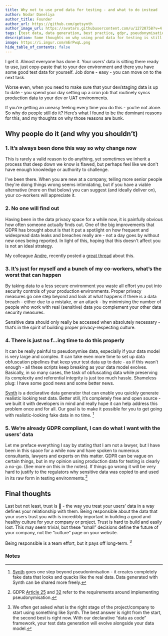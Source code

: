 ```yaml
---
title: Why not to use prod data for testing - and what to do instead
author: Nodar Daneliya
author_title: Founder
author_url: https://github.com/getsynth
author_image_url: https://avatars.githubusercontent.com/u/12720758?v=4
tags: [test data, data generation, best practice, gdpr, pseudonymisation]
description: Some thoughts on why using prod data for testing is still commonplace and why it is time to change this.
image: https://i.imgur.com/mErPwqL.png
hide_table_of_contents: false
---
```


I get it. Almost everyone has done it. Your users’ data is sitting there ready to use, just copy-paste that to your dev environment and there you have some good test data for yourself. Job done - easy - you can move on to the next task.

Worse even, when you need to make sure that your dev/staging data is up to date - you spend your day setting up a cron job that routinely syncs production data to your dev or UAT environments.

If you’re getting an uneasy feeling every time you do this - you’re not alone. So why do people still do it? Here’s what I found to be the dominant reasons for this, and my thoughts on why those reasons are bunk.

## Why people do it (and why you shouldn’t)

### 1. It’s always been done this way so why change now

This is rarely a valid reason to do anything, yet sometimes we inherit a process that deep down we know is flawed, but perhaps feel like we don't have enough knowledge or authority to challenge.

I've been there. When you are new at a company, telling more senior people they're doing things wrong seems intimidating, but if you have a viable alternative (more on that below) you can suggest (and ideally deliver on), your co-workers will appreciate it.

### 2. No one will find out

Having been in the data privacy space for a while now, it is painfully obvious how often someone actually finds out. One of the big improvements that GDPR has brought about is that it put a spotlight on how frequent and widespread data leaks and breaches really are - not a day goes by without new ones being reported. In light of this, hoping that this doesn't affect you is not an ideal strategy.

My colleague [Andre](https://twitter.com/llogiq), recently posted a [great thread](https://twitter.com/llogiq/status/1395109705148780545) about this.

### 3. It’s just for myself and a bunch of my co-workers, what’s the worst that can happen

By taking data to a less secure environment you waste all effort you put into security controls of your production environments. Proper privacy measures go one step beyond and look at what happens if there is a data breach - either due to a mistake, or an attack - by minimising the number of people who work with real (sensitive) data you complement your other data security measures.

Sensitive data should only really be accessed when absolutely necessary - that’s in the spirit of building proper privacy-respecting culture.

### 4. There is just no f…ing time to do this properly

It can be really painful to pseudonymise data, especially if your data model is very large and complex. It can take even more time to set up data obfuscation pipelines that keep your test data up to date - as if this wasn’t enough - all these scripts keep breaking as your data model evolves. Basically, in so many cases, the task of obfuscating data while preserving its complexity and referential integrity is just too much hassle. Shameless plug: I have some good news and some better news.

[Synth](https://getsynth.com/) is a declarative data generator that can enable you quickly generate realistic looking test data. Better still, it’s completely free and open source - we built it with developers in mind and really hope it can help address this problem once and for all. Our goal is to make it possible for you to get going with realistic-looking fake data in no time. [^1]

### 5. We’re already GDPR compliant, I can do what I want with the users’ data

Let me preface everything I say by stating that I am not a lawyer, but I have been in this space for a while now and have spoken to numerous consultants, lawyers and experts on this matter. GDPR can be vague on certain things, but in my opinion using production data for testing is clearly a no-go. (See more on this in the notes). If things go wrong it will be very hard to justify to the regulators why sensitive data was copied to and used in its raw form in testing environments.[^2]

## Final thoughts

Last but not least, trust is 🔑 - the way you treat your users’ data in a way defines your relationship with them. Being responsible about the data that your users trust you with is incredibly important in building a good and healthy culture for your company or project. Trust is hard to build and easily lost. This may seem trivial, but these “small” decisions define the future of your company, not the “culture” page on your website.

Being responsible is a team effort, but it pays off long-term. [^3]

### Notes

[^1]: [Synth](https://getsynth.com/) goes one step beyond pseudonimisation - it creates completely fake data that looks and quacks like the real data. Data generated with Synth can be shared more freely.
[^2]: GDPR [Article 25](https://gdpr-info.eu/art-25-gdpr/) and [32](https://gdpr-info.eu/art-32-gdpr/) refer to the requirements around implementing pseudonymisation.
[^3]: We often get asked what is the right stage of the project/company to start using something like Synth. The best answer is right from the start, the second best is right now. With our declarative “data as code” framework, your test data generation will evolve alongside your data model.
